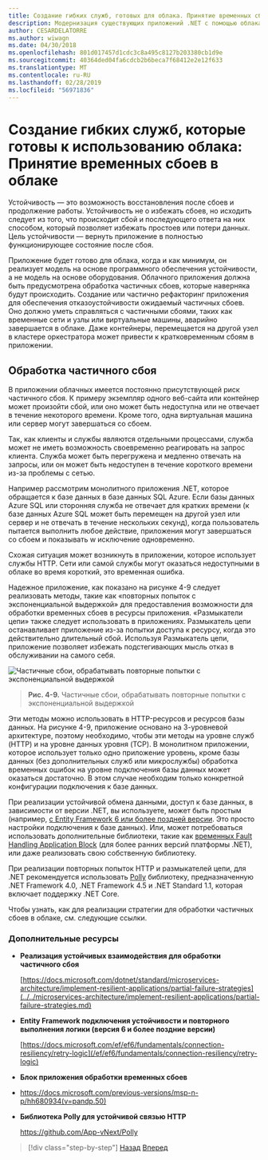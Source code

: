 ```yaml
---
title: Создание гибких служб, готовых для облака. Принятие временных сбоев в облаке
description: Модернизация существующих приложений .NET с помощью облака Azure и Windows контейнерах | Создание гибких служб, готовых для облака. Принятие временных сбоев в облаке
author: CESARDELATORRE
ms.author: wiwagn
ms.date: 04/30/2018
ms.openlocfilehash: 801d017457d1cdc3c8a495c8127b203380cb1d9e
ms.sourcegitcommit: 40364ded04fa6cdcb2b6beca7f68412e2e12f633
ms.translationtype: MT
ms.contentlocale: ru-RU
ms.lasthandoff: 02/28/2019
ms.locfileid: "56971836"
---
```

# <a name="build-resilient-services-ready-for-the-cloud-embrace-transient-failures-in-the-cloud"></a>Создание гибких служб, которые готовы к использованию облака: Принятие временных сбоев в облаке

Устойчивость — это возможность восстановления после сбоев и продолжение работы. Устойчивость не о избежать сбоев, но исходить следует из того, что происходит сбой и последующего ответа на них способом, который позволяет избежать простоев или потери данных. Цель устойчивости — вернуть приложение в полностью функционирующее состояние после сбоя.

Приложение будет готово для облака, когда и как минимум, он реализует модель на основе программного обеспечения устойчивости, а не модель на основе оборудования. Облачного приложения должна быть предусмотрена обработка частичных сбоев, которые наверняка будут происходить. Создание или частично рефакторинг приложения для обеспечения отказоустойчивости ожидаемый частичных сбоев. Оно должно уметь справляться с частичными сбоями, таких как временные сети и узлы или виртуальные машины, аварийно завершается в облаке. Даже контейнеры, перемещается на другой узел в кластере оркестратора может привести к кратковременным сбоям в приложении.

## <a name="handling-partial-failure"></a>Обработка частичного сбоя

В приложении облачных имеется постоянно присутствующей риск частичного сбоя. К примеру экземпляр одного веб-сайта или контейнер может произойти сбой, или оно может быть недоступна или не отвечает в течение некоторого времени. Кроме того, одна виртуальная машина или сервер могут завершаться со сбоем.

Так, как клиенты и службы являются отдельными процессами, служба может не иметь возможность своевременно реагировать на запрос клиента. Служба может быть перегружена и медленно отвечать на запросы, или он может быть недоступен в течение короткого времени из-за проблемы с сетью.

Например рассмотрим монолитного приложения .NET, которое обращается к базе данных в базе данных SQL Azure. Если базы данных Azure SQL или сторонняя служба не отвечает для кратких времени (к базе данных Azure SQL может быть перемещен на другой узел или сервер и не отвечать в течение нескольких секунд), когда пользователь пытается выполнить любое действие, приложения могут завершаться со сбоем и показывать w исключение одновременно.

Схожая ситуация может возникнуть в приложении, которое использует службы HTTP. Сети или самой службы могут оказаться недоступными в облаке во время короткий, это временная ошибка.

Надежное приложение, как показано на рисунке 4-9 следует реализовать методы, такие как «повторных попыток с экспоненциальной выдержкой» для предоставления возможности для обработки временных сбоев в ресурсы приложения. «Размыкатели цепи» также следует использовать в приложениях. Размыкатель цепи останавливает приложение из-за попытки доступа к ресурсу, когда это действительно длительный сбой. Используя Размыкатель цепи, приложение позволяет избежать подстегивающих мысль отказ в обслуживании на самого себя.

![Частичные сбои, обрабатывать повторные попытки с экспоненциальной выдержкой](./media/image9.png)

> **Рис. 4-9.** Частичные сбои, обрабатывать повторные попытки с экспоненциальной выдержкой

Эти методы можно использовать в HTTP-ресурсов и ресурсов базы данных. На рисунке 4-9, приложение основано на 3-уровневой архитектуре, поэтому необходимо, чтобы эти методы на уровне служб (HTTP) и на уровне данных уровня (TCP). В монолитном приложении, которое использует только одно приложение уровень, кроме базы данных (без дополнительных служб или микрослужбы) обработка временных ошибок на уровне подключения базы данных может оказаться достаточно. В этом случае необходим только конкретной конфигурации подключения к базе данных.

При реализации устойчивой обмена данными, доступ к базе данных, в зависимости от версии .NET, вы используете, может быть простым (например, [с Entity Framework 6 или более поздней версии](/ef/ef6/fundamentals/connection-resiliency/retry-logic). Это просто настройки подключения к базе данных). Или, может потребоваться использовать дополнительные библиотеки, такие как [временных Fault Handling Application Block](https://docs.microsoft.com/previous-versions/msp-n-p/hh680934(v=pandp.50)) (для более ранних версий платформы .NET), или даже реализовать свою собственную библиотеку.

При реализации повторных попыток HTTP и размыкателей цепи, для .NET рекомендуется использовать [Polly](https://github.com/App-vNext/Polly) библиотеку, предназначенную .NET Framework 4.0, .NET Framework 4.5 и .NET Standard 1.1, которая включает поддержку .NET Core.

Чтобы узнать, как для реализации стратегии для обработки частичных сбоев в облаке, см. следующие ссылки.

### <a name="additional-resources"></a>Дополнительные ресурсы

-   **Реализация устойчивых взаимодействия для обработки частичного сбоя**

    [https://docs.microsoft.com/dotnet/standard/microservices-architecture/implement-resilient-applications/partial-failure-strategies](../../microservices-architecture/implement-resilient-applications/partial-failure-strategies.md)

-   **Entity Framework подключения устойчивости и повторного выполнения логики (версия 6 и более поздние версии)**

    [https://docs.microsoft.com/ef/ef6/fundamentals/connection-resiliency/retry-logic](/ef/ef6/fundamentals/connection-resiliency/retry-logic)

-   **Блок приложения обработки временных сбоев**

-   <https://docs.microsoft.com/previous-versions/msp-n-p/hh680934(v=pandp.50)>

-   **Библиотека Polly для устойчивой связью HTTP**

    https://github.com/App-vNext/Polly

>[!div class="step-by-step"]
>[Назад](when-to-deploy-windows-containers-to-azure-container-service-kubernetes.md)
>[Вперед](modernize-your-apps-with-monitoring-and-telemetry.md)
